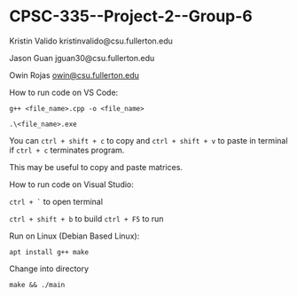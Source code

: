 # CPSC-335--Project-2--Group-6

Kristin Valido        kristinvalido<nowiki/>@csu.fullerton.edu

Jason Guan            jguan30<nowiki/>@csu.fullerton.edu

Owin Rojas            owin@csu.fullerton.edu


How to run code on VS Code:

`g++ <file_name>.cpp -o <file_name>`

`.\<file_name>.exe`

You can `ctrl + shift + c` to copy and `ctrl + shift + v` to paste in terminal if `ctrl + c` terminates program.

This may be useful to copy and paste matrices.

How to run code on Visual Studio:

`` ctrl + ` `` to open terminal

`ctrl + shift + b` to build
`ctrl + F5` to run


Run on Linux (Debian Based Linux):

`apt install g++ make`

Change into directory

`make && ./main`
